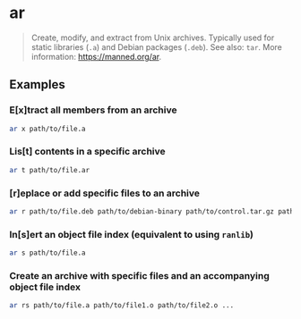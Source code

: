 # ar

> Create, modify, and extract from Unix archives. Typically used for static libraries (`.a`) and Debian packages (`.deb`). See also: `tar`. More information: <https://manned.org/ar>.

## Examples

### E[x]tract all members from an archive

```bash
ar x path/to/file.a
```

### Lis[t] contents in a specific archive

```bash
ar t path/to/file.ar
```

### [r]eplace or add specific files to an archive

```bash
ar r path/to/file.deb path/to/debian-binary path/to/control.tar.gz path/to/data.tar.xz ...
```

### In[s]ert an object file index (equivalent to using `ranlib`)

```bash
ar s path/to/file.a
```

### Create an archive with specific files and an accompanying object file index

```bash
ar rs path/to/file.a path/to/file1.o path/to/file2.o ...
```
